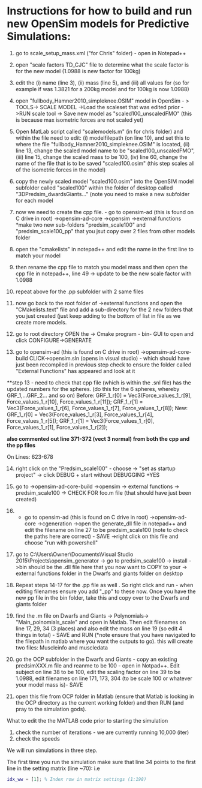 
# Instructions for how to build and run new OpenSim models for Predictive Simulations: 

1. go to scale_setup_mass.xml ("for Chris" folder) - open in Notepad++

2. open "scale factors TD_CJC" file to determine what the scale factor is for the new model (1.0988 is new factor for 100kg)

3. edit the (i) name (line 3), (ii) mass (line 5), and (iii) all values for <scales> (so for example if was 1.3821 for a 200kg model and for 100kg is now 1.0988)

4. open "fullbody_Hamner2010_simpleknee.OSIM" model in OpenSim - > TOOLS-> SCALE MODEL ->Load the scaleset that was edited prior ->RUN scale tool -> Save new model as "scaled100_unscaledFMO" (this is because max isometric forces are not scaled yet)

5. Open MatLab script called "scalemodels.m" (in for chris folder) and within the file need to edit: (i) modelfilepath (on line 10), and set this to where the file "fullbody_Hamner2010_simpleknee.OSIM" is located, (ii) line 13, change the scaled model name to be "scaled100_unscaledFMO", (iii) line 15, change the scaled mass to be 100, (iv) line 60, change the name of the file that is to be saved "scaled100.osim" (this step scales all of the isometric forces in the model)

6. copy the newly scaled model "scaled100.osim" into the OpenSIM model subfolder called "scaled100" within the folder of desktop called "3DPredsim_dwardsGiants..." (note you need to make a new subfolder for each model

7. now we need to create the cpp file. 
                - go to opensim-ad (this is found on C drive in root)
                ->opensim-ad-core
                ->opensim
                ->external functions
                *make two new sub-folders "predsim_scale100" and  "predsim_scale100_pp" that you jsut copy over 2 files from other models folder

8. open the "cmakelists" in notepad++ and edit the name in the first line to match your model

9. then rename the cpp file to match you model mass and then open the cpp file in notepad++, line 49 -> update to be the new scale factor with 1.0988

10. repeat above for the .pp subfolder with 2 same files 

11. now go back to the root folder of ->external functions and open the "CMakelists.text" file and add a sub-directory for the 2 new folders that you just created (just keep adding to the bottom of list in file as we create more models. 

12. go to root directory OPEN the -> Cmake program - bin- GUI to open and click CONFIGURE->GENERATE

13. go to opensim-ad (this is found on C drive in root)
                ->opensim-ad-core-build
                CLICK->opensim.sln (opens in visual studio) - which should have just been recompiled in previous step
                check to ensure the folder called "External Functions" has appeared and look at it

**step 13 - need to check that cpp file (which is within the .snl file) has the updated numbers for the spheres. (do this for the 6 spheres, whereby GRF_1,...GRF_2... and so on)
Before:
    GRF_1_r[0] = Vec3(Force_values_1_r[9], Force_values_1_r[10], Force_values_1_r[11]);
    GRF_1_r[1] = Vec3(Force_values_1_r[6], Force_values_1_r[7], Force_values_1_r[8]);
New:
    GRF_1_r[0] = Vec3(Force_values_1_r[3], Force_values_1_r[4], Force_values_1_r[5]);
    GRF_1_r[1] = Vec3(Force_values_1_r[0], Force_values_1_r[1], Force_values_1_r[2]);

**also commented out line 371-372 (vect 3 normal) from both the cpp and the pp files**

On Lines: 623-678
                
14. right click on the "Predsim_scale100" - choose -> "set as startup project" -> click DEBUG + start without DEBUGGING +YES 

15. go to ->opensim-ad-core-build ->opensim -> external functions -> predsim_scale100 -> CHECK FOR foo.m file (that should have just been created)

16. - go to opensim-ad (this is found on C drive in root)
                ->opensim-ad-core
                ->cgeneration
                ->open the generate_dll file in notepad++ and edit the filename on line 27 to be predsim_scale100 (note to check the paths here are correct) - SAVE
                ->right click on this file and choose "run with powershell"


17. go to C:\Users\Owner\Documents\Visual Studio 2015\Projects\opensim_generator
                -> go to predsim_scale100 -> install ->bin should be the .dll file here that you now want to COPY to your -> external functions folder in the Dwarfs and giants folder on desktop

18. Repeat steps 14-17 for the .pp file as well . So right click and run - when editing filenames ensure you add "_pp" to these now. Once you have the new pp file in the bin folder, take this and copy over to the Dwarfs and giants folder 

19. find the .m file on Dwarfs and Giants -> Polynomials-> "Main_polnomials_scale" and open in Matlab. Then edit filenames on line 17, 29, 34 (3 places) and also edit the mass on line 19 (so edit 4 things in total) - SAVE and RUN (*note ensure that you have navigated to the filepath in matlab where you want the outputs to go). this will create two files: Muscleinfo and muscledata

20. go the OCP subfolder in the Dwarfs and Giants - copy an existing predsimXXX.m file and reanme to be 100 - open in Notpad++. Edit subject on line 38 to be 100, edit the scaling factor on line 39 to be 1.0988, edit filenames on line 171, 173, 304 (to be scale 100 or whatever your model mass is)- SAVE 

21. open this file from OCP folder in Matlab (ensure that Matlab is looking in the OCP directory as the current working folder) and then RUN (and pray to the simulation gods).

What to edit the the MATLAB code prior to starting the simulation
1. check the number of iterations - we are currently running 10,000 (iter)
2. check the speeds


We will run simulations in three step. 

The first time you run the simulation make sure that line 34 points to the first line in the setting matrix (line ~70): i.e

```Matlab
idx_ww = [1]; % Index row in matrix settings (1:198)
```






